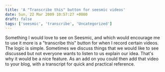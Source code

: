 ```yaml
---
title: 'A "Transcribe this" button for seesmic videos'
date: Sun, 22 Mar 2009 10:57:27 +0000
draft: false
tags: ['seesmic', 'transcribe', 'Uncategorized']
---
```


Something I would love to see on Seesmic, and which would encourage me to use it more is a "transcribe this" button for when I record certain videos. The logic is simple. Sometimes we discuss things that we would like to see discussed but not everyone wants to listen to us explain our idea. That's why it would be a nice feature. As an add on you could then add that video to your blog, with a transcript for quick and practical reference.